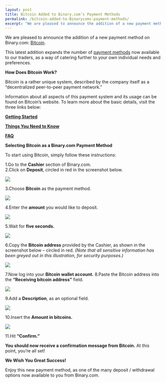 ```yaml
---
layout: post
title: Bitcoin Added to Binary.com’s Payment Methods
permalink: /bitcoin-added-to-Binarycoms-payment-methods/
excerpt: "We are pleased to announce the addition of a new payment method on Binary.com: Bitcoin. This latest addition expands the number of payment methods now available to our traders, as a way of catering further to your own individual needs and preferences..."
---
```



We are pleased to announce the addition of a new payment method on Binary.com: [Bitcoin](https://bitcoin.org/en). 

This latest addition expands the number of [payment methods](http://bit.ly/1lOK1nY) now available to our traders, as a way of catering further to your own individual needs and preferences.


**How Does Bitcoin Work?**

Bitcoin is a rather unique system, described by the company itself as a “decentralized peer-to-peer payment network.”

Information about all aspects of this payment system and its usage can be found on Bitcoin’s website. To learn more about the basic details, visit the three links below:


[**Getting Started**](https://bitcoin.org/en/getting-started)

[**Things You Need to Know**](https://bitcoin.org/en/you-need-to-know)

[**FAQ**](https://bitcoin.org/en/faq)


**Selecting Bitcoin as a Binary.com Payment Method**

To start using Bitcoin, simply follow these instructions:

1.Go to the **Cashier** section of Binary.com.
<br>
2.Click on **Deposit**, circled in red in the screenshot below.

![](/images/Picture1.png)

3.Choose **Bitcoin** as the payment method.

![](/images/Picture2.png)

4.Enter the **amount** you would like to deposit.

![](/images/Picture3.png)

5.Wait for **five seconds.**

![](/images/Picture4.png)

6.Copy the **Bitcoin address** provided by the Cashier, as shown in the screenshot below – circled in red. *(Note that all sensitive information has been greyed out in this illustration, for security purposes.)*

![](/images/Picture5.png)

7.Now log into your **Bitcoin wallet account.**
8.Paste the Bitcoin address into the **“Receiving bitcoin address”** field.

![](/images/Picture6.png)

9.Add a **Description**, as an optional field.

![](/images/Picture7.png)

10.Insert the **Amount in bitcoins.**

![](/images/Picture8.png)

11.Hit **“Confirm.”**

**You should now receive a confirmation message from Bitcoin.**  At this point, you’re all set!

**We Wish You Great Success!**

Enjoy this new payment method, as one of the many deposit / withdrawal options now available to you from Binary.com.








